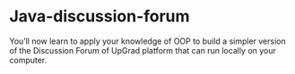 # Java-discussion-forum
You’ll now learn to apply your knowledge of OOP to build a simpler version of the Discussion Forum of UpGrad platform that can run locally on your computer.
